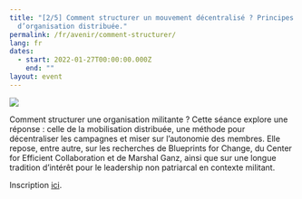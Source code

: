 ```yaml
---
title: "[2/5] Comment structurer un mouvement décentralisé ? Principes
  d’organisation distribuée."
permalink: /fr/avenir/comment-structurer/
lang: fr
dates:
  - start: 2022-01-27T00:00:00.000Z
    end: ""
layout: event
---
```

![](/media/3.png)

Comment structurer une organisation militante ? Cette séance explore une réponse : celle de la mobilisation distribuée, une méthode pour décentraliser les campagnes et miser sur l’autonomie des membres. Elle repose, entre autre, sur les recherches de Blueprints for Change, du Center for Efficient Collaboration et de Marshal Ganz, ainsi que sur une longue tradition d’intérêt pour le leadership non patriarcal en contexte militant.​​​​​​​

Inscription [ici](https://us02web.zoom.us/meeting/register/tZMlf-CtpjwsHtxyY15NmZCPWSDTHfqvdw5W).